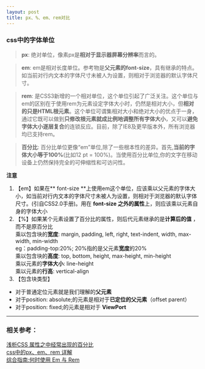 ```yaml
---
layout: post
title: px、%、em、rem对比
---
```



### css中的字体单位  

>**px**:  绝对单位，像素px是**相对于显示器屏幕分辨率**而言的。  

>**em**:  em是相对长度单位。参考物是**父元素的font-size**，具有继承的特点。如当前对行内文本的字体尺寸未被人为设置，则相对于浏览器的默认字体尺寸。   

>**rem**:  是CSS3新增的一个相对单位，这个单位引起了广泛关注。这个单位与em的区别在于使用rem为元素设定字体大小时，仍然是相对大小，但**相对的只是HTML根元素**。这个单位可谓集相对大小和绝对大小的优点于一身，通过它既可以做到**只修改根元素就成比例地调整所有字体大小**，又可以**避免字体大小逐层复合**的连锁反应。目前，除了IE8及更早版本外，所有浏览器均已支持rem。  

>**百分比**:  百分比单位更像“em”单位,除了一些根本性的差异。首先,**当前的字体大小等于100%**(比如12 pt = 100%)。当使用百分比单位,你的文字在移动设备上仍然保持完全的可伸缩性和可访问性。     

**注意**  
1. 【em】如果在** font-size **上使用em这个单位，应该乘以父元素的字体大小，如当前对行内文本的字体尺寸未被人为设置，则相对于浏览器的默认字体尺寸。(引自CSS2.0手册)。用在 **font-size 之外的属性**上，则应该乘以元素自身的字体大小  
2. 【%】如果某个元素设置了百分比的属性，则后代元素继承的是**计算后的值** ，而不是原百分比     
乘以包含块的**宽度**:   margin, padding, left, right, text-indent, width, max-width, min-width   
eg：padding-top:20%; 20%指的是父元素**宽度**的20%    
乘以包含块的**高度**: top, bottom, height, max-height, min-height   
乘以元素的**字体大小**: line-height    
乘以元素的**行高**: vertical-align    
3. 【包含块类型】    

- 对于普通定位元素就是我们理解的**父元素**  
- 对于position: absolute;的元素是相对于**已定位的父元素**（offset parent）  
- 对于position: fixed;的元素是相对于 **ViewPort**  

***

### 相关参考：

[浅析CSS 属性之中经常出现的百分比](http://www.jb51.net/css/215785.html)  
[css中的px、em、rem 详解](http://www.mamicode.com/info-detail-655497.html)    
[综合指南:何时使用 Em 与 Rem](http://www.w3ctrain.com/2015/07/24/comprehensive-guide-when-to-use-em-vs-rem/)